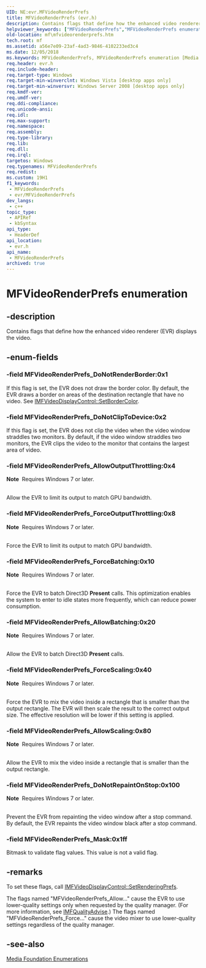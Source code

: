 ```yaml
---
UID: NE:evr.MFVideoRenderPrefs
title: MFVideoRenderPrefs (evr.h)
description: Contains flags that define how the enhanced video renderer (EVR) displays the video.
helpviewer_keywords: ["MFVideoRenderPrefs","MFVideoRenderPrefs enumeration [Media Foundation]","MFVideoRenderPrefs_AllowBatching","MFVideoRenderPrefs_AllowOutputThrottling","MFVideoRenderPrefs_AllowScaling","MFVideoRenderPrefs_DoNotClipToDevice","MFVideoRenderPrefs_DoNotRenderBorder","MFVideoRenderPrefs_DoNotRepaintOnStop","MFVideoRenderPrefs_ForceBatching","MFVideoRenderPrefs_ForceOutputThrottling","MFVideoRenderPrefs_ForceScaling","MFVideoRenderPrefs_Mask","a56e7e09-23af-4ad3-9846-4102233ed3c4","evr/MFVideoRenderPrefs","evr/MFVideoRenderPrefs_AllowBatching","evr/MFVideoRenderPrefs_AllowOutputThrottling","evr/MFVideoRenderPrefs_AllowScaling","evr/MFVideoRenderPrefs_DoNotClipToDevice","evr/MFVideoRenderPrefs_DoNotRenderBorder","evr/MFVideoRenderPrefs_DoNotRepaintOnStop","evr/MFVideoRenderPrefs_ForceBatching","evr/MFVideoRenderPrefs_ForceOutputThrottling","evr/MFVideoRenderPrefs_ForceScaling","evr/MFVideoRenderPrefs_Mask","mf.mfvideorenderprefs"]
old-location: mf\mfvideorenderprefs.htm
tech.root: mf
ms.assetid: a56e7e09-23af-4ad3-9846-4102233ed3c4
ms.date: 12/05/2018
ms.keywords: MFVideoRenderPrefs, MFVideoRenderPrefs enumeration [Media Foundation], MFVideoRenderPrefs_AllowBatching, MFVideoRenderPrefs_AllowOutputThrottling, MFVideoRenderPrefs_AllowScaling, MFVideoRenderPrefs_DoNotClipToDevice, MFVideoRenderPrefs_DoNotRenderBorder, MFVideoRenderPrefs_DoNotRepaintOnStop, MFVideoRenderPrefs_ForceBatching, MFVideoRenderPrefs_ForceOutputThrottling, MFVideoRenderPrefs_ForceScaling, MFVideoRenderPrefs_Mask, a56e7e09-23af-4ad3-9846-4102233ed3c4, evr/MFVideoRenderPrefs, evr/MFVideoRenderPrefs_AllowBatching, evr/MFVideoRenderPrefs_AllowOutputThrottling, evr/MFVideoRenderPrefs_AllowScaling, evr/MFVideoRenderPrefs_DoNotClipToDevice, evr/MFVideoRenderPrefs_DoNotRenderBorder, evr/MFVideoRenderPrefs_DoNotRepaintOnStop, evr/MFVideoRenderPrefs_ForceBatching, evr/MFVideoRenderPrefs_ForceOutputThrottling, evr/MFVideoRenderPrefs_ForceScaling, evr/MFVideoRenderPrefs_Mask, mf.mfvideorenderprefs
req.header: evr.h
req.include-header: 
req.target-type: Windows
req.target-min-winverclnt: Windows Vista [desktop apps only]
req.target-min-winversvr: Windows Server 2008 [desktop apps only]
req.kmdf-ver: 
req.umdf-ver: 
req.ddi-compliance: 
req.unicode-ansi: 
req.idl: 
req.max-support: 
req.namespace: 
req.assembly: 
req.type-library: 
req.lib: 
req.dll: 
req.irql: 
targetos: Windows
req.typenames: MFVideoRenderPrefs
req.redist: 
ms.custom: 19H1
f1_keywords:
 - MFVideoRenderPrefs
 - evr/MFVideoRenderPrefs
dev_langs:
 - c++
topic_type:
 - APIRef
 - kbSyntax
api_type:
 - HeaderDef
api_location:
 - evr.h
api_name:
 - MFVideoRenderPrefs
archived: true
---
```


# MFVideoRenderPrefs enumeration


## -description

Contains flags that define how the enhanced video renderer (EVR) displays the video.

## -enum-fields

### -field MFVideoRenderPrefs_DoNotRenderBorder:0x1

If this flag is set, the EVR does not draw the border color. By default, the EVR draws a border on areas of the destination rectangle that have no video. See <a href="/windows/desktop/api/evr/nf-evr-imfvideodisplaycontrol-setbordercolor">IMFVideoDisplayControl::SetBorderColor</a>.

### -field MFVideoRenderPrefs_DoNotClipToDevice:0x2

If this flag is set, the EVR does not clip the video when the video window straddles two monitors. By default, if the video window straddles two monitors, the EVR clips the video to the monitor that contains the largest area of video.

### -field MFVideoRenderPrefs_AllowOutputThrottling:0x4

<div class="alert"><b>Note</b>  Requires Windows 7 or later.</div>
<div> </div>


Allow the EVR to limit its output to match GPU bandwidth.

### -field MFVideoRenderPrefs_ForceOutputThrottling:0x8

<div class="alert"><b>Note</b>  Requires Windows 7 or later.</div>
<div> </div>


Force the EVR
            to limit its output to match GPU bandwidth.

### -field MFVideoRenderPrefs_ForceBatching:0x10

<div class="alert"><b>Note</b>  Requires Windows 7 or later.</div>
<div> </div>


Force the EVR to batch Direct3D <b>Present</b> calls. This optimization enables the system to enter to idle states more frequently, which can reduce power consumption.

### -field MFVideoRenderPrefs_AllowBatching:0x20

<div class="alert"><b>Note</b>  Requires Windows 7 or later.</div>
<div> </div>


Allow the EVR to batch Direct3D <b>Present</b> calls.

### -field MFVideoRenderPrefs_ForceScaling:0x40

<div class="alert"><b>Note</b>  Requires Windows 7 or later.</div>
<div> </div>


Force the EVR to mix the video inside a rectangle that is smaller than the output rectangle. The EVR will then scale the result to the correct output size. The effective resolution will be lower if this setting is applied.

### -field MFVideoRenderPrefs_AllowScaling:0x80

<div class="alert"><b>Note</b>  Requires Windows 7 or later.</div>
<div> </div>


Allow
            the EVR to mix the video inside a rectangle that is smaller than the output rectangle.

### -field MFVideoRenderPrefs_DoNotRepaintOnStop:0x100

<div class="alert"><b>Note</b>  Requires Windows 7 or later.</div>
<div> </div>


Prevent the EVR from repainting the video window after a stop command. By default, the EVR repaints the video window black after a stop command.

### -field MFVideoRenderPrefs_Mask:0x1ff

Bitmask to validate flag values. This value is not a valid flag.

## -remarks

To set these flags, call <a href="/windows/desktop/api/evr/nf-evr-imfvideodisplaycontrol-setrenderingprefs">IMFVideoDisplayControl::SetRenderingPrefs</a>.

The flags named "MFVideoRenderPrefs_Allow..." cause the EVR to use lower-quality settings only when requested by the quality manager. (For more information, see <a href="/windows/desktop/api/mfidl/nn-mfidl-imfqualityadvise">IMFQualityAdvise</a>.) The flags named "MFVideoRenderPrefs_Force..." cause the video mixer to use lower-quality settings regardless of the quality manager.

## -see-also

<a href="/windows/desktop/medfound/media-foundation-enumerations">Media Foundation Enumerations</a>
